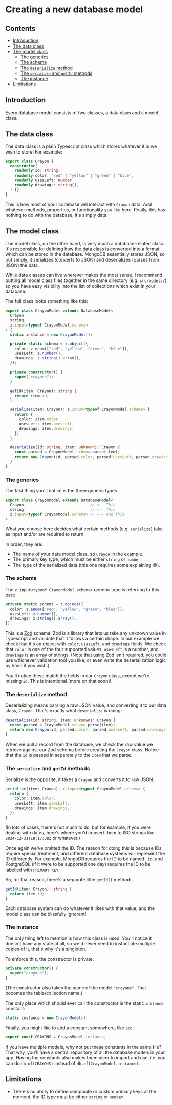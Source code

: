 # Creating a new database model <!-- omit in toc -->

<!-- Table of contents created using "Markdown All in One" VSCode extension. -->
<!-- Command palette: "> Markdown All in One: Update Table of Contents" -->

## Contents <!-- omit in toc -->

- [Introduction](#introduction)
- [The data class](#the-data-class)
- [The model class](#the-model-class)
  - [The generics](#the-generics)
  - [The schema](#the-schema)
  - [The `deserialize` method](#the-deserialize-method)
  - [The `serialize` and `getId` methods](#the-serialize-and-getid-methods)
  - [The instance](#the-instance)
- [Limitations](#limitations)

## Introduction

Every database model consists of two classes, a data class and a model class.

## The data class

The data class is a plain Typescript class which stores whatever it is we wish to store! For example:

```ts
export class Crayon {
  constructor(
    readonly id: string,
    readonly color: "red" | "yellow" | "green" | "blue",
    readonly usesLeft: number,
    readonly drawings: string[],
  ) {}
}
```

This is how most of your codebase will interact with `Crayon` data. Add whatever methods, properties, or functionality you like here. Really, this has nothing to do with the database, it's simply data.

## The model class

The model class, on the other hand, is very much a database-related class. It's responsible for defining how the data class is converted into a format which can be stored in the database. MongoDB essentially stores JSON, so put simply, it serializes (converts to JSON) and deserializes (parses from JSON) the data.

While data classes can live wherever makes the most sense, I recommend putting all model class files together in the same directory (e.g. `src/models/`) so you have easy visibility into the list of collections which exist in your database.

The full class looks something like this:

```ts
export class CrayonModel extends DatabaseModel<
  Crayon,
  string,
  z.input<typeof CrayonModel.schema>
> {
  static instance = new CrayonModel();

  private static schema = z.object({
    color: z.enum(["red", "yellow", "green", "blue"]),
    usesLeft: z.number(),
    drawings: z.string().array(),
  });

  private constructor() {
    super("crayons");
  }

  getId(item: Crayon): string {
    return item.id;
  }

  serialize(item: Crayon): z.input<typeof CrayonModel.schema> {
    return {
      color: item.color,
      usesLeft: item.usesLeft,
      drawings: item.drawings,
    };
  }

  deserialize(id: string, item: unknown): Crayon {
    const parsed = CrayonModel.schema.parse(item);
    return new Crayon(id, parsed.color, parsed.usesLeft, parsed.drawings);
  }
}
```

### The generics

The first thing you'll notice is the three generic types.

```ts
export class CrayonModel extends DatabaseModel<
  Crayon,                            // <-- This
  string,                            // <-- This
  z.input<typeof CrayonModel.schema> // <-- And this
>
```

What you choose here decides what certain methods (e.g. `serialize`) take as input and/or are required to return.

In order, they are:

- The name of your data model class, so `Crayon` in the example.
- The primary key type, which must be either `string` or `number`.
- The type of the serialized data (this one requires some explaining 😅).

### The schema

The `z.input<typeof CrayonModel.schema>` generic type is referring to this part:

```ts
private static schema = z.object({
  color: z.enum(["red", "yellow", "green", "blue"]),
  usesLeft: z.number(),
  drawings: z.string().array(),
});
```

This is a [Zod](https://zod.dev/) schema. Zod is a library that lets us take any unknown value in Typescript and validate that it follows a certain shape. In our example we check that it's an object with `color`, `usesLeft`, and `drawings` fields. We check that `color` is one of the four supported values, `usesLeft` is a number, and `drawings` is an array of strings. (Note that using Zod isn't required, you could use whichever validation tool you like, or even write the deserialization logic by hand if you wish.)

You'll notice these match the fields in our `Crayon` class, except we're missing `id`. This is intentional (more on that soon)!

### The `deserialize` method

Deserializing means parsing a raw JSON value, and converting it to our data class, `Crayon`. That's exactly what `deserialize` is doing:

```ts
deserialize(id: string, item: unknown): Crayon {
  const parsed = CrayonModel.schema.parse(item);
  return new Crayon(id, parsed.color, parsed.usesLeft, parsed.drawings);
}
```

When we pull a record from the database, we check the raw value we retrieve against our Zod schema before creating the `Crayon` class. Notice that the `id` is passed in separately to the `item` that we parse.

### The `serialize` and `getId` methods

Serialize is the opposite, it takes a `Crayon` and converts it to raw JSON.

```ts
serialize(item: Crayon): z.input<typeof CrayonModel.schema> {
  return {
    color: item.color,
    usesLeft: item.usesLeft,
    drawings: item.drawings,
  };
}
```

(In lots of cases, there's not much to do, but for example, if you were dealing with dates, here's where you'd convert them to ISO strings like `2024-12-31T18:17:38Z` or whatever.)

Once again we've omitted the ID. The reason for doing this is because IDs require special treatment, and different database systems will represent the ID differently. For example, MongoDB requires the ID to be named `_id`, and PostgreSQL (if it were to be supported one day) requires the ID to be labelled with `PRIMARY KEY`.

So, for that reason, there's a separate little `getId()` method:

```ts
getId(item: Crayon): string {
  return item.id;
}
```

Each database system can do whatever it likes with that value, and the model class can be blissfully ignorant!

### The instance

The only thing left to mention is how this class is used. You'll notice it doesn't have any state at all, so we'd never need to instantiate multiple copies of it, that's why it's a singleton.

To enforce this, the constructor is private:

```ts
private constructor() {
  super("crayons");
}
```

(The constructor also takes the name of the model `"crayons"`. That becomes the table/collection name.)

The only place which should ever call the constructor is the static `instance` constant:

```ts
static instance = new CrayonModel();
```

Finally, you might like to add a constant somewhere, like so:

```ts
export const CRAYONS = CrayonModel.instance;
```

If you have multiple models, why not put these constants in the same file? That way, you'll have a central repository of all the database models in your app. Having the constants also makes them nicer to import and use, i.e. you can do `db.of(CRAYONS)` instead of `db.of(CrayonModel.instance)`.

## Limitations

- There's no abilty to define composite or custom primary keys at the moment, the ID type must be either `string` or `number`.
